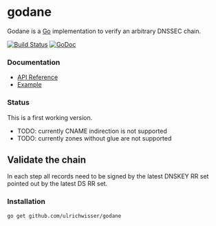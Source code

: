 # godane
Godane is a [Go](http://golang.org/) implementation to verify an arbitrary DNSSEC chain.

[![Build Status](https://travis-ci.org/ulrichwisser/godane.svg?branch=master)](https://travis-ci.org/ulrichwisser/godane)
[![GoDoc](https://godoc.org/github.com/ulrichwisser/godane?status.svg)](https://godoc.org/github.com/ulrichwisser/godane)

### Documentation

* [API Reference](http://godoc.org/github.com/ulrichwisser/godane)
* [Example](https://github.com/ulrichwisser/godane/example/godane)

### Status
This is a first working version.

- TODO: currently CNAME indirection is not supported
- TODO: currently zones without glue are not supported

## Validate the chain
In each step all records need to be signed by the latest DNSKEY RR set pointed out by the latest DS RR set.


### Installation

    go get github.com/ulrichwisser/godane
